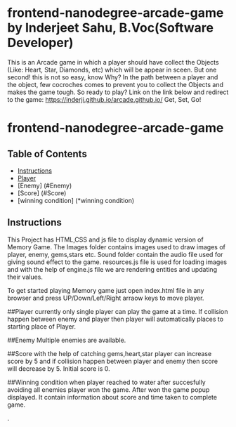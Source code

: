 frontend-nanodegree-arcade-game by Inderjeet Sahu, B.Voc(Software Developer)
===============================
This is an Arcade game in which a player should have collect the Objects (Like: Heart, Star, Diamonds, etc) which will be appear in sceen. But one second!
this is not so easy, know Why?
In the path between a player and the object, few cocroches comes to prevent you to collect the Objects and makes the game tough. 
So ready to play?
Link on the link below and redirect to the game:
https://inderji.github.io/arcade.github.io/
Get, Set, Go!

frontend-nanodegree-arcade-game
===============================

## Table of Contents

* [Instructions](#instructions)
* [Player](#Player)
* [Enemy] (#Enemy)
* [Score] (#Score)
* [winning condition] (*winning condition)

## Instructions
This Project has HTML,CSS and js file to display dynamic version of Memory Game.
The Images folder contains images used to draw images of player, enemy, gems,stars etc. Sound folder contain the audio file used for giving sound effect to the game.
resources.js file is used for loading images and with the help of engine.js file we are rendering entities and updating their values.

To get started playing Memory game just open index.html file in any browser and press UP/Down/Left/Right arraow keys to move player. 

##Player
currently only single player can play the game at a time. If collision happen between enemy and player then player will automatically places to starting place of Player.

##Enemy
Multiple enemies are available.

##Score
with the help of catching gems,heart,star player can increase score by 5 and if collision happen between player and enemy then score will decrease by 5. Initial score is 0.

##Winning condition
when player reached to water after succesfully avoiding all enemies player won the game. After won the game popup displayed. It contain information about score and time taken to complete game. 

.
